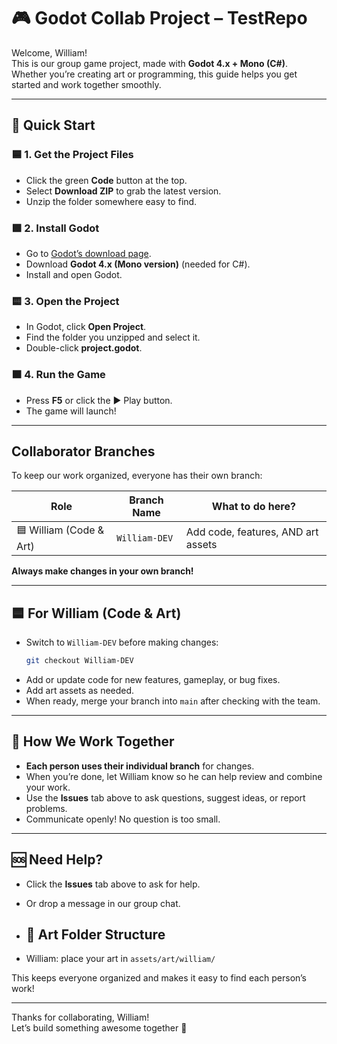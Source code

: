 # 🎮 Godot Collab Project – TestRepo

Welcome, William!  
This is our group game project, made with **Godot 4.x + Mono (C#)**.  
Whether you’re creating art or programming, this guide helps you get started and work together smoothly.

---

## 🚦 Quick Start

### 🟦 1. Get the Project Files

- Click the green **Code** button at the top.
- Select **Download ZIP** to grab the latest version.
- Unzip the folder somewhere easy to find.

### 🟩 2. Install Godot

- Go to [Godot’s download page](https://godotengine.org/download).
- Download **Godot 4.x (Mono version)** (needed for C#).
- Install and open Godot.

### 🟨 3. Open the Project

- In Godot, click **Open Project**.
- Find the folder you unzipped and select it.
- Double-click **project.godot**.

### 🟧 4. Run the Game

- Press **F5** or click the ▶️ Play button.
- The game will launch!

---

##  Collaborator Branches

To keep our work organized, everyone has their own branch:

| Role                | Branch Name    | What to do here?                           |
|---------------------|---------------|---------------------------------------------|
| 🟦 William (Code & Art)| `William-DEV` | Add code, features, AND art assets          |

**Always make changes in your own branch!**

---

## 🟦 For William (Code & Art)

- Switch to `William-DEV` before making changes:
  ```bash
  git checkout William-DEV
  ```
- Add or update code for new features, gameplay, or bug fixes.
- Add art assets as needed.
- When ready, merge your branch into `main` after checking with the team.

---

## 🤝 How We Work Together

- **Each person uses their individual branch** for changes.
- When you’re done, let William know so he can help review and combine your work.
- Use the **Issues** tab above to ask questions, suggest ideas, or report problems.
- Communicate openly! No question is too small.

---

## 🆘 Need Help?

- Click the **Issues** tab above to ask for help.
- Or drop a message in our group chat.

- ## 🎨 Art Folder Structure

- William: place your art in `assets/art/william/`

This keeps everyone organized and makes it easy to find each person’s work!

---

Thanks for collaborating, William!  
Let’s build something awesome together 🚀